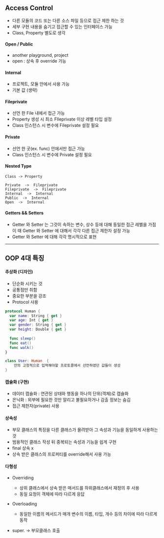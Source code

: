 ## Access Control

* 다른 모듈의 코드 또는 다른 소스 파일 등으로 접근 제한 하는 것
* 세부 구현 내용을 숨기고 접근할 수 있는 인터페이스 가능
* Class, Property 별도로 생각

#### Open / Public
* another playground, project 
* open : 상속 후 override 가능

#### Internal
* 프로젝트, 모듈 안에서 사용 가능
* 기본 값 (생략)

#### Fileprivate
* 선언 한 File 내에서 접근 가능
* Property 생성 시 최소 FIleprivate 이상 레벨 타입 설정
* Class 인스턴스 시 변수에 Fileprivate 설정 필요

#### Private
* 선언 한 곳(ex. func) 안에서만 접근 가능
* Class 인스턴스 시 변수에 Private 설정 필요

#### Nested Type
```
Class -> Property

Private  ->  Fileprivate
Fileprivate  ->  Fileprivate
Internal  ->  Internal
Public  ->  Internal
Open  ->  Internal
```

#### Getters && Setters
*  Getter 와 Setter 는 그것이 속하는 변수, 상수 등에 대해 동일한 접근 레벨을 가짐 이 때 Getter 와 Setter 에 대해서 각각 다른 접근 제한자 설정 가능
*  Getter 와 Setter 에 대해 각각 명시적으로 표현


-----


## OOP 4대 특징

#### 추상화 (디자인)
* 단순화 시키는 것 
* 공통점만 취함
* 중요한 부분을 강조
* Protocol 사용
```swift
protocol Human {
  var name: String { get }
  var age: Int { get }
  var gender: String { get }
  var height: Double { get }
  
  func sleep()
  func eat()
  func walk()
}

class User: Human  {
	안의 고정적으로 입력해야할 프로토콜에서 선언하였던 값들이 생성
}
```

#### 캡슐화 (구현)
* 데이터 캡슐화 : 연관된 상태와 행동을 하나의 단위(객체)로 캡슐화
* 은닉화 : 외부에 필요한 것만 알리고 불필요하거나 감출 정보는 숨김
* 접근 제한자(private) 사용

#### 상속성
* 부모 클래스의 특징을 다른 클래스가 물려받아 그 속성과 기능을 동일하게 사용하는 것
* 범용적인 클래스 작성 뒤 중복되는 속성과 기능을 쉽게 구현
* final 상속 x
* 상속 받은 클래스의 프로퍼티를 override해서 사용 가능


#### 다형성
* Overriding 
	* 상위 클래스에서 상속 받은 매서드를 하위클래스에서 재정의 후 사용
	* 동일 요청이 객체에 따라 다르게 응답

* Overloading
	* 동일한 이름의 메서드가 매개 변수의 이름, 타입, 개수 등의 차이에 따라 다르게 동작

* super. -> 부모클래스 호출


